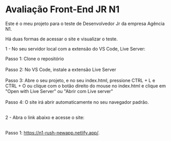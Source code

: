 # Avaliação Front-End JR N1 #

Este é o meu projeto para o teste de Desenvolvedor Jr da empresa Agência N1.

Há duas formas de acessar o site e visualizar o teste.


1 - No seu servidor local com a extensão do VS Code, Live Server:

  Passo 1: Clone o repositório <br><br>
  Passo 2: No VS Code, instale a extensão Live Server <br><br>
  Passo 3: Abre o seu projeto, e no seu index.html, pressione CTRL + L e CTRL + O ou clique com o botão direito do mouse no index.html e clique em "Open with Live Server" ou "Abrir com Live server" <br><br>
  Passo 4: O site irá abrir automaticamente no seu navegador padrão. <br><br>
  
2 - Abra o link abaixo e acesse o site: <br><br>

  Passo 1: https://n1-rush-newapp.netlify.app/.
  
